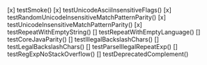 [x] testSmoke()
[x] testUnicodeAsciiInsensitiveFlags()
[x] testRandomUnicodeInsensitiveMatchPatternParity()
[x] testUnicodeInsensitiveMatchPatternParity()
[x] testRepeatWithEmptyString()
[] testRepeatWithEmptyLanguage()
[] testCoreJavaParity()
[] testIllegalBackslashChars()
[] testLegalBackslashChars()
[] testParseIllegalRepeatExp()
[] testRegExpNoStackOverflow()
[] testDeprecatedComplement()
